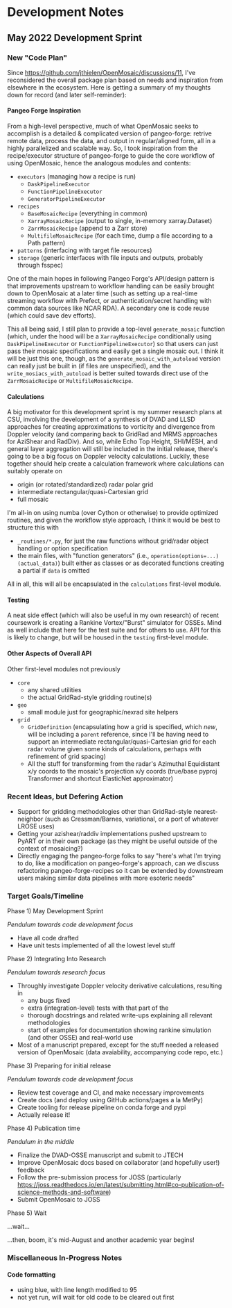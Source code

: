 # Development Notes

## May 2022 Development Sprint

### New "Code Plan"

Since https://github.com/jthielen/OpenMosaic/discussions/11, I've reconsidered the overall package plan based on needs and inspiration from elsewhere in the ecosystem. Here is getting a summary of my thoughts down for record (and later self-reminder):

#### Pangeo Forge Inspiration

From a high-level perspective, much of what OpenMosaic seeks to accomplish is a detailed & complicated version of pangeo-forge: retrive remote data, process the data, and output in regular/aligned form, all in a highly parallelized and scalable way. So, I took inspiration from the recipe/executor structure of pangeo-forge to guide the core workflow of using OpenMosaic, hence the analogous modules and contents:

- `executors` (managing how a recipe is run)
    - `DaskPipelineExecutor`
    - `FunctionPipelineExecutor`
    - `GeneratorPipelineExecutor`
- `recipes`
    - `BaseMosaicRecipe` (everything in common)
    - `XarrayMosaicRecipe` (output to single, in-memory xarray.Dataset)
    - `ZarrMosaicRecipe` (append to a Zarr store)
    - `MultifileMosaicRecipe` (for each time, dump a file according to a Path pattern)
- `patterns` (interfacing with target file resources)
- `storage` (generic interfaces with file inputs and outputs, probably through fsspec)

One of the main hopes in following Pangeo Forge's API/design pattern is that improvements upstream to workflow handling can be easily brought down to OpenMosaic at a later time (such as setting up a real-time streaming workflow with Prefect, or authentication/secret handling with common data sources like NCAR RDA). A secondary one is code reuse (which could save dev efforts).

This all being said, I still plan to provide a top-level `generate_mosaic` function (which, under the hood will be a `XarrayMosaicRecipe` conditionally using `DaskPipelineExecutor` or `FunctionPipelineExecutor`) so that users can just pass their mosaic specifications and easily get a single mosaic out. I think it will be just this one, though, as the `generate_mosaic_with_autoload` version can really just be built in (if files are unspecified), and the `write_mosiacs_with_autoload` is better suited towards direct use of the `ZarrMosaicRecipe` or `MultifileMosaicRecipe`.

#### Calculations

A big motivator for this development sprint is my summer research plans at CSU, involving the development of a synthesis of DVAD and LLSD approaches for creating approximations to vorticity and divergence from Doppler velocity (and comparing back to GridRad and MRMS approaches for AziShear and RadDiv). And so, while Echo Top Height, SHI/MESH, and general layer aggregation will still be included in the initial release, there's going to be a big focus on Doppler velocity calculations. Luckily, these together should help create a calculation framework where calculations can suitably operate on
- origin (or rotated/standardized) radar polar grid
- intermediate rectangular/quasi-Cartesian grid
- full mosaic

I'm all-in on using numba (over Cython or otherwise) to provide optimized routines, and given the workflow style approach, I think it would be best to structure this with

- `_routines/*.py`, for just the raw functions without grid/radar object handling or option specification
- the main files, with "function generators" (i.e., `operation(options=...)(actual_data)`) built either as classes or as decorated functions creating a partial if `data` is omitted

All in all, this will all be encapsulated in the `calculations` first-level module.

#### Testing

A neat side effect (which will also be useful in my own research) of recent coursework is creating a Rankine Vortex/"Burst" simulator for OSSEs. Mind as well include that here for the test suite and for others to use. API for this is likely to change, but will be housed in the `testing` first-level module.

#### Other Aspects of Overall API

Other first-level modules not previously

- `core`
    - any shared utilities
    - the actual GridRad-style gridding routine(s)
- `geo`
    - small module just for geographic/nexrad site helpers
- `grid`
    - `GridDefinition` (encapsulating how a grid is specified, which *new*, will be including a `parent` reference, since I'll be having need to support an intermediate rectangular/quasi-Cartesian grid for each radar volume given some kinds of calculations, perhaps with refinement of grid spacing)
    - All the stuff for transforming from the radar's Azimuthal Equidistant x/y coords to the mosaic's projection x/y coords (true/base pyproj Transformer and shortcut ElasticNet approximator)

### Recent Ideas, but Defering Action

- Support for gridding methodologies other than GridRad-style nearest-neighbor (such as Cressman/Barnes, variational, or a port of whatever LROSE uses)
- Getting your azishear/raddiv implementations pushed upstream to PyART or in their own package (as they might be useful outside of the context of mosaicing?)
- Directly engaging the pangeo-forge folks to say "here's what I'm trying to do, like a modification on pangeo-forge's approach, can we discuss refactoring pangeo-forge-recipes so it can be extended by downstream users making similar data pipelines with more esoteric needs"

### Target Goals/Timeline

Phase 1) May Development Sprint

*Pendulum towards code development focus*

- Have all code drafted
- Have unit tests implemented of all the lowest level stuff

Phase 2) Integrating Into Research

*Pendulum towards research focus*

- Throughly investigate Doppler velocity derivative calculations, resulting in
    - any bugs fixed
    - extra (integration-level) tests with that part of the 
    - thorough docstrings and related write-ups explaining all relevant methodologies
    - start of examples for documentation showing rankine simulation (and other OSSE) and real-world use
- Most of a manuscript prepared, except for the stuff needed a released version of OpenMosaic (data avaiability, accompanying code repo, etc.)

Phase 3) Preparing for initial release

*Pendulum towards code development focus*

- Review test coverage and CI, and make necessary improvements
- Create docs (and deploy using GitHub actions/pages a la MetPy)
- Create tooling for release pipeline on conda forge and pypi
- Actually release it!

Phase 4) Publication time

*Pendulum in the middle*

- Finalize the DVAD-OSSE manuscript and submit to JTECH
- Improve OpenMosaic docs based on collaborator (and hopefully user!) feedback
- Follow the pre-submission process for JOSS (particularly https://joss.readthedocs.io/en/latest/submitting.html#co-publication-of-science-methods-and-software)
- Submit OpenMosaic to JOSS

Phase 5) Wait

...wait...

...then, boom, it's mid-August and another academic year begins!

### Miscellaneous In-Progress Notes

#### Code formatting

- using blue, with line length modified to 95
- not yet run, will wait for old code to be cleared out first
